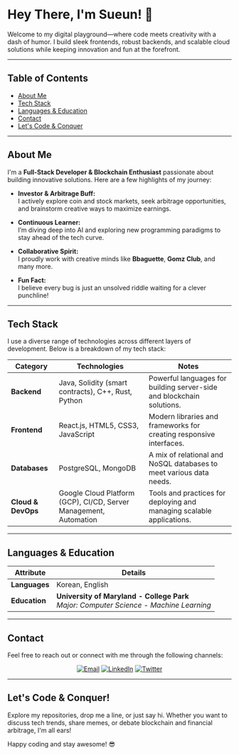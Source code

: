 # Hey There, I'm Sueun! 👋

Welcome to my digital playground—where code meets creativity with a dash of humor. I build sleek frontends, robust backends, and scalable cloud solutions while keeping innovation and fun at the forefront.

---

## Table of Contents

- [About Me](#about-me)
- [Tech Stack](#tech-stack)
- [Languages & Education](#languages--education)
- [Contact](#contact)
- [Let's Code & Conquer](#lets-code--conquer)

---

## About Me

I'm a **Full-Stack Developer & Blockchain Enthusiast** passionate about building innovative solutions. Here are a few highlights of my journey:

- **Investor & Arbitrage Buff:**  
  I actively explore coin and stock markets, seek arbitrage opportunities, and brainstorm creative ways to maximize earnings.

- **Continuous Learner:**  
  I’m diving deep into AI and exploring new programming paradigms to stay ahead of the tech curve.

- **Collaborative Spirit:**  
  I proudly work with creative minds like **Bbaguette**, **Gomz Club**, and many more.

- **Fun Fact:**  
  I believe every bug is just an unsolved riddle waiting for a clever punchline!

---

## Tech Stack

I use a diverse range of technologies across different layers of development. Below is a breakdown of my tech stack:

| **Category**         | **Technologies**                                                         | **Notes**                                                                 |
|----------------------|---------------------------------------------------------------------------|--------------------------------------------------------------------------|
| **Backend**          | Java, Solidity (smart contracts), C++, Rust, Python                      | Powerful languages for building server-side and blockchain solutions.    |
| **Frontend**         | React.js, HTML5, CSS3, JavaScript                                          | Modern libraries and frameworks for creating responsive interfaces.      |
| **Databases**        | PostgreSQL, MongoDB                                                        | A mix of relational and NoSQL databases to meet various data needs.        |
| **Cloud & DevOps**   | Google Cloud Platform (GCP), CI/CD, Server Management, Automation          | Tools and practices for deploying and managing scalable applications.    |

---

## Languages & Education

| **Attribute** | **Details**                                                                                                  |
|---------------|--------------------------------------------------------------------------------------------------------------|
| **Languages** | Korean, English                                                                                              |
| **Education** | **University of Maryland - College Park** <br>*Major: Computer Science - Machine Learning*                    |

---

## Contact

Feel free to reach out or connect with me through the following channels:

<p align="center">
  <a href="mailto:your.email@example.com"><img src="https://img.shields.io/badge/-Email-%23D14836?style=flat-square&logo=GMail&logoColor=white" alt="Email"></a>
  <a href="https://linkedin.com/in/YourUsername"><img src="https://img.shields.io/badge/-LinkedIn-0A66C2?style=flat-square&logo=Linkedin&logoColor=white" alt="LinkedIn"></a>
  <a href="https://twitter.com/YourHandle"><img src="https://img.shields.io/badge/-Twitter-1DA1F2?style=flat-square&logo=Twitter&logoColor=white" alt="Twitter"></a>
</p>

---

## Let's Code & Conquer!

Explore my repositories, drop me a line, or just say hi. Whether you want to discuss tech trends, share memes, or debate blockchain and financial arbitrage, I'm all ears!

Happy coding and stay awesome! 😎

